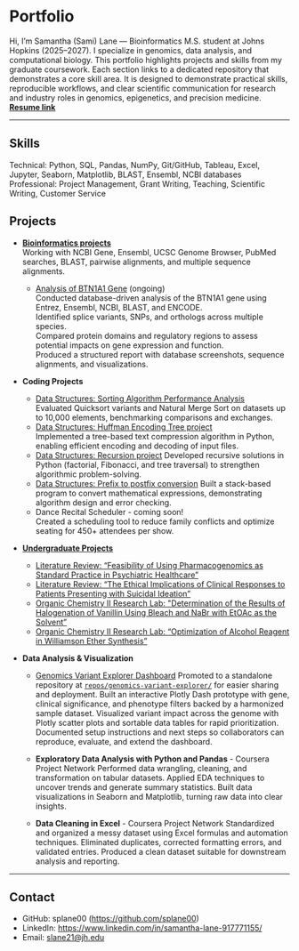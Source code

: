 # Portfolio
Hi, I’m Samantha (Sami) Lane — Bioinformatics M.S. student at Johns Hopkins (2025–2027). I specialize in genomics, data analysis, and computational biology.
This portfolio highlights projects and skills from my graduate coursework. Each section links to a dedicated repository that demonstrates a core skill area. It is designed to demonstrate practical skills, reproducible workflows, and clear scientific communication for research and industry roles in genomics, epigenetics, and precision medicine.  
[**Resume link**](https://docs.google.com/document/d/e/2PACX-1vQGCmVg5akJyW-4Djhk3-9Xd_o81cjNixMAKTg-GT60d-JEO9FAFVgz6RDwqeArAixpKXsiXn1krvJ2/pub)

---
## Skills
Technical: Python, SQL, Pandas, NumPy, Git/GitHub, Tableau, Excel, Jupyter, Seaborn, Matplotlib, BLAST, Ensembl, NCBI databases  
Professional: Project Management, Grant Writing, Teaching, Scientific Writing, Customer Service

## Projects

- [**Bioinformatics projects**](https://github.com/splane00/bioinfo_projects)  
  Working with NCBI Gene, Ensembl, UCSC Genome Browser, PubMed searches, BLAST, pairwise alignments, and multiple sequence alignments.

  - [Analysis of BTN1A1 Gene](https://github.com/splane00/bioinfo_projects/blob/main/BTN1A1-analysis.md) (ongoing)  
    Conducted database-driven analysis of the BTN1A1 gene using Entrez, Ensembl, NCBI, BLAST, and ENCODE.  
    Identified splice variants, SNPs, and orthologs across multiple species.  
    Compared protein domains and regulatory regions to assess potential impacts on gene expression and function.  
    Produced a structured report with database screenshots, sequence alignments, and visualizations.

- **Coding Projects**
  - [Data Structures: Sorting Algorithm Performance Analysis](https://github.com/splane00/data-struc-4)  
    Evaluated Quicksort variants and Natural Merge Sort on datasets up to 10,000 elements, benchmarking comparisons and exchanges.
  - [Data Structures: Huffman Encoding Tree project](https://github.com/splane00/data-struc-3)  
    Implemented a tree-based text compression algorithm in Python, enabling efficient encoding and decoding of input files.
  - [Data Structures: Recursion project](https://github.com/splane00/data-struc-1)
    Developed recursive solutions in Python (factorial, Fibonacci, and tree traversal) to strengthen algorithmic problem-solving.
  - [Data Structures: Prefix to postfix conversion](https://github.com/splane00/data-struc-2)
    Built a stack-based program to convert mathematical expressions, demonstrating algorithm design and error checking.
  - Dance Recital Scheduler - coming soon!  
    Created a scheduling tool to reduce family conflicts and optimize seating for 450+ attendees per show.

    
- [**Undergraduate Projects**](https://github.com/splane00/undergrad)  
  - [Literature Review: “Feasibility of Using Pharmacogenomics as Standard Practice in Psychiatric Healthcare”](https://github.com/splane00/undergrad/blob/main/Pharmacogenomics%20final%20draft.pdf)  
  - [Literature Review: “The Ethical Implications of Clinical Responses to Patients Presenting with Suicidal Ideation”](https://github.com/splane00/undergrad/blob/main/BHUM%20Lit%20Review.pdf)  
  - [Organic Chemistry II Research Lab: "Determination of the Results of Halogenation of Vanillin Using Bleach and NaBr with EtOAc as the Solvent”](https://github.com/splane00/undergrad/blob/main/Optimization%20of%20Alkylation%20OCII.pdf)  
  - [Organic Chemistry II Research Lab: “Optimization of Alcohol Reagent in Williamson Ether Synthesis”](https://github.com/splane00/undergrad/blob/main/Williamson%20Ether%20Synthesis%20OCII.pdf)  

- **Data Analysis & Visualization**
  - [Genomics Variant Explorer Dashboard](projects/genomics-dashboard.md)
    Promoted to a standalone repository at [`repos/genomics-variant-explorer/`](repos/genomics-variant-explorer/README.md) for easier sharing and deployment.
    Built an interactive Plotly Dash prototype with gene, clinical significance, and phenotype filters backed by a harmonized sample dataset.
    Visualized variant impact across the genome with Plotly scatter plots and sortable data tables for rapid prioritization.
    Documented setup instructions and next steps so collaborators can reproduce, evaluate, and extend the dashboard.

  - **Exploratory Data Analysis with Python and Pandas** - Coursera Project Network
    Performed data wrangling, cleaning, and transformation on tabular datasets.
    Applied EDA techniques to uncover trends and generate summary statistics.
    Built data visualizations in Seaborn and Matplotlib, turning raw data into clear insights.

  - **Data Cleaning in Excel** - Coursera Project Network
    Standardized and organized a messy dataset using Excel formulas and automation techniques.
    Eliminated duplicates, corrected formatting errors, and validated entries.
    Produced a clean dataset suitable for downstream analysis and reporting.

---

## Contact
- GitHub: splane00 (https://github.com/splane00)  
- LinkedIn: https://www.linkedin.com/in/samantha-lane-917771155/
- Email: slane21@jh.edu
